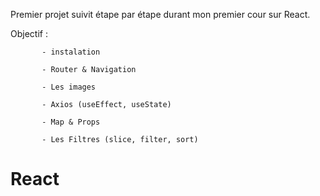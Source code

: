 Premier projet suivit étape par étape durant mon premier cour sur React.

Objectif :

           - instalation

           - Router & Navigation
           
           - Les images
           
           - Axios (useEffect, useState)
           
           - Map & Props
           
           - Les Filtres (slice, filter, sort)

# React
